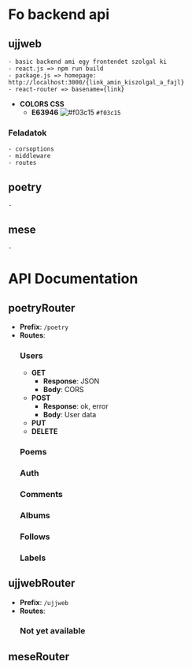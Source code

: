 # Fo backend api
## ujjweb
    - basic backend ami egy frontendet szolgal ki
    - react.js => npm run build
    - package.js => homepage: http://localhost:3000/{link_amin_kiszolgal_a_fajl}
    - react-router => basename={link}

- **COLORS CSS**
    - __E63946__ ![#f03c15](https://placehold.co/15x15/f03c15/f03c15.png) `#f03c15`


### Feladatok
    - corsoptions
    - middleware
    - routes

## poetry
    - 

## mese
    - 

# API Documentation

## poetryRouter
- **Prefix**: `/poetry`
- **Routes**:
    ### Users
    - **GET**
        - **Response**: JSON
        - **Body**: CORS
    - **POST**
        - **Response**: ok, error
        - **Body**: User data
    - **PUT**
    - **DELETE**
    ### Poems
    ### Auth
    ### Comments
    ### Albums
    ### Follows
    ### Labels

## ujjwebRouter
- **Prefix**: `/ujjweb`
- **Routes**:
    ### Not yet available

## meseRouter